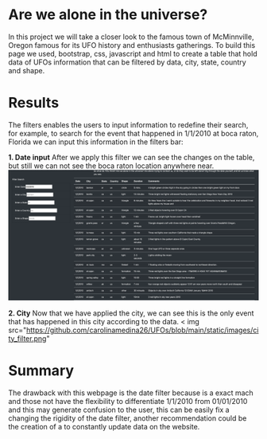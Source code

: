 # Are we alone in the universe? 

In this project we will take a closer look to the famous town of McMinnville, Oregon famous for its UFO history and enthusiasts gatherings. To build this page we used, bootstrap, css, javascript and html to create a table that hold data of UFOs information that can be filtered by data, city, state, country and shape. 

# Results 
The filters enables the users to input information to redefine their search, for example, to search for the event that happened in 1/1/2010 at boca raton, Florida we can input this information in the filters bar: 

**1. Date input**
After we apply this filter we can see the changes on the table, but still we can not see the boca raton location anywhere near. 
<img src="https://github.com/carolinamedina26/UFOs/blob/main/static/images/date_filter.png">

**2. City**
Now that we have applied the city, we can see this is the only event that has happened in this city according to the data. 
< img src="https://github.com/carolinamedina26/UFOs/blob/main/static/images/city_filter.png"

# Summary
The drawback with this webpage is the date filter because is a exact mach and those not have the flexibility to differentiate 1/1/2010 from 01/01/2010 and this may generate confusion to the user, this can be easily fix a changing the rigidity of the date filter, another recommendation could be the creation of a to constantly update data on the website. 
